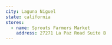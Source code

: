 ```yaml
---
city: Laguna Niguel
state: california
stores:
  - name: Sprouts Farmers Market
    address: 27271 La Paz Road Suite B
---
```

